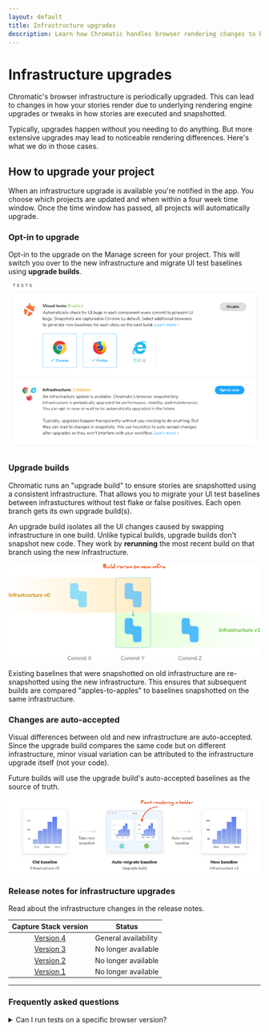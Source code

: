 ```yaml
---
layout: default
title: Infrastructure upgrades
description: Learn how Chromatic handles browser rendering changes to be minimally disruptive
---
```


# Infrastructure upgrades

Chromatic's browser infrastructure is periodically upgraded. This can lead to changes in how your stories render due to underlying rendering engine upgrades or tweaks in how stories are executed and snapshotted.

Typically, upgrades happen without you needing to do anything. But more extensive upgrades may lead to noticeable rendering differences. Here's what we do in those cases.

## How to upgrade your project

When an infrastructure upgrade is available you're notified in the app. You choose which projects are updated and when within a four week time window. Once the time window has passed, all projects will automatically upgrade.

### Opt-in to upgrade

Opt-in to the upgrade on the Manage screen for your project. This will switch you over to the new infrastructure and migrate UI test baselines using **upgrade builds**.

![Opt-in to infrastructure upgrade](img/managescreen-infrastructure-upgrade.png)

### Upgrade builds

Chromatic runs an "upgrade build" to ensure stories are snapshotted using a consistent infrastructure. That allows you to migrate your UI test baselines between infrastuctures without test flake or false positives. Each open branch gets its own upgrade build(s).

An upgrade build isolates all the UI changes caused by swapping infrastructure in one build. Unlike typical builds, upgrade builds don't snapshot new code. They work by **rerunning** the most recent build on that branch using the new infrastructure.

![Upgrade builds](img/infrastructure-upgrades-flow.png)

Existing baselines that were snapshotted on old infrastructure are re-snapshotted using the new infrastructure. This ensures that subsequent builds are compared "apples-to-apples" to baselines snapshotted on the same infrastructure.

### Changes are auto-accepted

Visual differences between old and new infrastructure are auto-accepted. Since the upgrade build compares the same code but on different infrastructure, minor visual variation can be attributed to the infrastructure upgrade itself (not your code).

Future builds will use the upgrade build's auto-accepted baselines as the source of truth.

![Auto-accept changes](img/infrastructure-upgrades-auto-accept.png)

### Release notes for infrastructure upgrades

Read about the infrastructure changes in the release notes.

|                Capture Stack version                | Status                                              |
| :-------------------------------------------------: | --------------------------------------------------- |
| [Version 4](infrastructure-release-notes#version-4) | General availability                                |
| [Version 3](infrastructure-release-notes#version-3) | No longer available                                 |
| [Version 2](infrastructure-release-notes#version-2) | No longer available                                 |
| [Version 1](infrastructure-release-notes#version-1) | No longer available                                 |

---

### Frequently asked questions

<details>
<summary>Can I run tests on a specific browser version?</summary>

Chromatic does not support running tests on specific browser versions.
With each infrastructure upgrade, our goal is to provide you with the latest stable browser versions, enabling a consistently flake-free testing environment while simplifying our infrastructure and customer support.

Read our [documentation](browsers) to learn more about enabling additional browsers.

</details>
